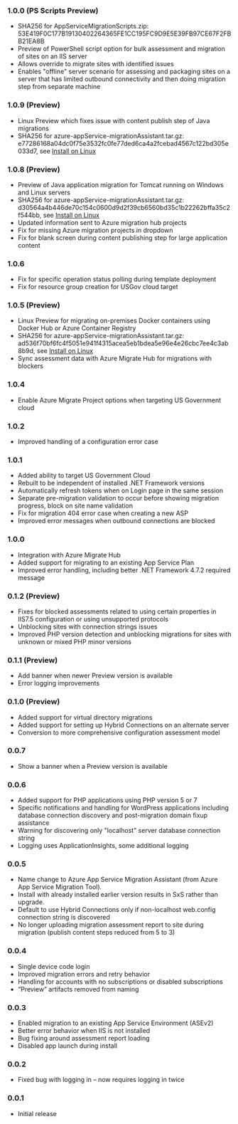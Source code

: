 ### 1.0.0 (PS Scripts Preview) 
* SHA256 for AppServiceMigrationScripts.zip: 53E419F0C177B19130402264365FE1CC195FC9D9E5E39FB97CE67F2FBB21EA8B
* Preview of PowerShell script option for bulk assessment and migration of sites on an IIS server
* Allows override to migrate sites with identified issues
* Enables "offline" server scenario for assessing and packaging sites on a server that has limited outbound connectivity and then doing migration step from separate machine

### 1.0.9 (Preview) 

* Linux Preview which fixes issue with content publish step of Java migrations
* SHA256 for azure-appService-migrationAssistant.tar.gz: e77286168a04dc0f75e3532fc0fe77ded6ca4a2fcebad4567c122bd305e033d7, see [Install on Linux](https://github.com/Azure/App-Service-Migration-Assistant/wiki/Linux-Notes#install-on-linux)

### 1.0.8 (Preview) 

* Preview of Java application migration for Tomcat running on Windows and Linux servers
* SHA256 for azure-appService-migrationAssistant.tar.gz: d30564a4b446de70c154c0600d9d2f39cb6560bd35c1b22262bffa35c2f544bb, see [Install on Linux](https://github.com/Azure/App-Service-Migration-Assistant/wiki/Linux-Notes#install-on-linux)
* Updated information sent to Azure migration hub projects
* Fix for missing Azure migration projects in dropdown
* Fix for blank screen during content publishing step for large application content

### 1.0.6 

* Fix for specific operation status polling during template deployment
* Fix for resource group creation for USGov cloud target

### 1.0.5 (Preview)

* Linux Preview for migrating on-premises Docker containers using Docker Hub or Azure Container Registry
* SHA256 for azure-appService-migrationAssistant.tar.gz: ad536f70bf6fc4f5051e941f4315acea5eb1bdea5e96e4e26cbc7ee4c3ab8b9d, see [Install on Linux](https://github.com/Azure/App-Service-Migration-Assistant/wiki/Linux-Notes#install-on-linux)
* Sync assessment data with Azure Migrate Hub for migrations with blockers

### 1.0.4

* Enable Azure Migrate Project options when targeting US Government cloud

### 1.0.2

* Improved handling of a configuration error case

### 1.0.1

* Added ability to target US Government Cloud
* Rebuilt to be independent of installed .NET Framework versions
* Automatically refresh tokens when on Login page in the same session
* Separate pre-migration validation to occur before showing migration progress, block on site name validation
* Fix for migration 404 error case when creating a new ASP
* Improved error messages when outbound connections are blocked 

### 1.0.0
* Integration with Azure Migrate Hub
* Added support for migrating to an existing App Service Plan
* Improved error handling, including better .NET Framework 4.7.2 required message

### 0.1.2 (Preview)
* Fixes for blocked assessments related to using certain properties in IIS7.5 configuration or using unsupported protocols
* Unblocking sites with connection strings issues
* Improved PHP version detection and unblocking migrations for sites with unknown or mixed PHP minor versions

### 0.1.1 (Preview)
* Add banner when newer Preview version is available
* Error logging improvements

### 0.1.0 (Preview)
* Added support for virtual directory migrations
* Added support for setting up Hybrid Connections on an alternate server
* Conversion to more comprehensive configuration assessment model

### 0.0.7
* Show a banner when a Preview version is available

### 0.0.6
* Added support for PHP applications using PHP version 5 or 7
* Specific notifications and handling for WordPress applications including database connection discovery and post-migration domain fixup assistance
* Warning for discovering only "localhost" server database connection string
* Logging uses ApplicationInsights, some additional logging

### 0.0.5
* Name change to Azure App Service Migration Assistant (from Azure App Service Migration Tool). 
* Install with already installed earlier version results in SxS rather than upgrade.
* Default to use Hybrid Connections only if non-localhost web.config connection string is discovered
* No longer uploading migration assessment report to site during migration (publish content steps reduced from 5 to 3)
 
### 0.0.4
* Single device code login
* Improved migration errors and retry behavior
* Handling for accounts with no subscriptions or disabled subscriptions
* “Preview” artifacts removed from naming
 
### 0.0.3 
* Enabled migration to an existing App Service Environment (ASEv2)
* Better error behavior when IIS is not installed
* Bug fixing around assessment report loading
* Disabled app launch during install
 
### 0.0.2
* Fixed bug with logging in – now requires logging in twice
 
### 0.0.1
* Initial release
